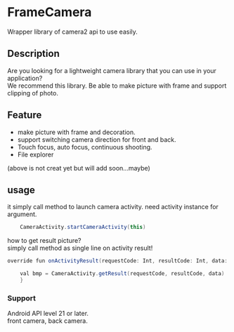 # FrameCamera

Wrapper library of camera2 api to use easily.

## Description

Are you looking for a lightweight camera library that you can use in your application?  
We recommend this library.
Be able to make picture with frame and support clipping of photo.


## Feature

* make picture with frame and decoration.  
* support switching camera direction for front and back.  
* Touch focus, auto focus, continuous shooting.  
* File explorer

(above is not creat yet but will add soon...maybe)


## usage

it simply call method to launch camera activity. need activity instance for argument.
```groovy
	CameraActivity.startCameraActivity(this)

```

how to get result picture?  
simply call method as single line on activity result!
```groovy
override fun onActivityResult(requestCode: Int, resultCode: Int, data: Intent?) {

	val bmp = CameraActivity.getResult(requestCode, resultCode, data)
    }
```
  
### Support 
Android API level 21 or later.  
front camera, back camera.

